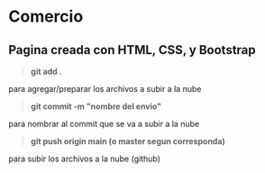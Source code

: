 # Comercio

## Pagina creada con HTML, CSS, y Bootstrap

> **git add .**


para agregar/preparar los archivos a subir a la nube

> **git commit -m "nombre del envio"**


para nombrar al commit que se va a subir a la nube

> **git push origin main (o master segun corresponda)**


para subir los archivos a la nube (github)

